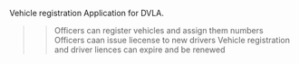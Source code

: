Vehicle registration Application for DVLA.

>> Officers can register vehicles and assign them numbers
>> Officers caan issue liecense to new drivers
>> Vehicle registration and driver liences can expire and be renewed
